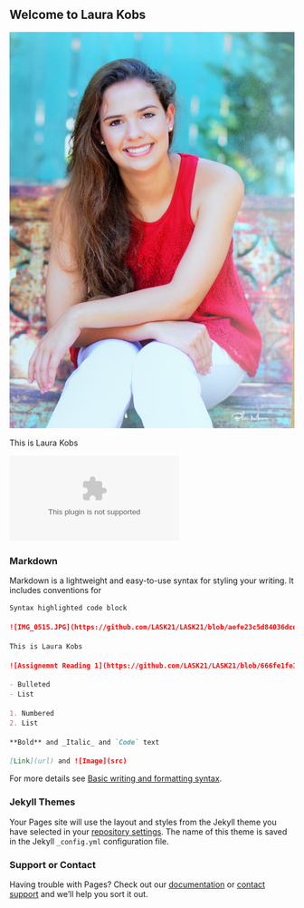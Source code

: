 ## Welcome to Laura Kobs

![IMG_0515.JPG](https://github.com/LASK21/LASK21/blob/aefe23c5d84036dcd953fc47698c6bed3b356868/IMG_0515.JPG)

This is Laura Kobs

![Assignemnt Reading 1](https://github.com/LASK21/LASK21/blob/666fe1fe179849e074e6a79c7c9d22a22b3d6279/Assignment%20Reading%201.docx)

### Markdown

Markdown is a lightweight and easy-to-use syntax for styling your writing. It includes conventions for

```markdown
Syntax highlighted code block

![IMG_0515.JPG](https://github.com/LASK21/LASK21/blob/aefe23c5d84036dcd953fc47698c6bed3b356868/IMG_0515.JPG)

This is Laura Kobs

![Assignemnt Reading 1](https://github.com/LASK21/LASK21/blob/666fe1fe179849e074e6a79c7c9d22a22b3d6279/Assignment%20Reading%201.docx)

- Bulleted
- List

1. Numbered
2. List

**Bold** and _Italic_ and `Code` text

[Link](url) and ![Image](src)
```

For more details see [Basic writing and formatting syntax](https://docs.github.com/en/github/writing-on-github/getting-started-with-writing-and-formatting-on-github/basic-writing-and-formatting-syntax).

### Jekyll Themes

Your Pages site will use the layout and styles from the Jekyll theme you have selected in your [repository settings](https://github.com/LASK21/LASK21/settings/pages). The name of this theme is saved in the Jekyll `_config.yml` configuration file.

### Support or Contact

Having trouble with Pages? Check out our [documentation](https://docs.github.com/categories/github-pages-basics/) or [contact support](https://support.github.com/contact) and we’ll help you sort it out.
